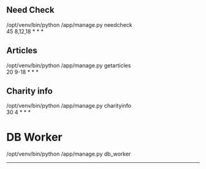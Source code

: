 ## Need Check
/opt/venv/bin/python /app/manage.py needcheck<br>
45 8,12,18 * * *

## Articles
/opt/venv/bin/python /app/manage.py getarticles<br>
20 9-18 * * *

## Charity info
/opt/venv/bin/python /app/manage.py charityinfo<br>
30 4 * * *

# DB Worker
/opt/venv/bin/python /app/manage.py db_worker<br>
* * * * *